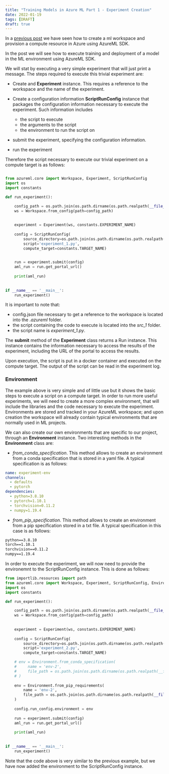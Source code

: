 ```yaml
---
title: "Training Models in Azure ML Part 1 - Experiment Creation"
date: 2022-01-19
tags: [DRAFT]
draft: true
---
```


In a [previous post]() we have seen how to create a ml workspace and provision a compute resource in Azure using AzureML SDK.

In the post we will see how to execute training and deployment of a model in the ML environment using AzureML SDK.

We will stat by executing a very simple experiment that will just print a message. The steps required to execute this trivial experiment are:

- Create and **Experiment** instance. This requires a reference to the workspace and the name of the experiment.

- Create a configuration information **ScriptRunConfig** instance that packages the configuration information necessary to execute the experiment. Such information  includes 
  - the script to execute
  - the arguments to the script
  - the environment to run the script on

- submit the experiment, specifying the configuration information.

- run the experiment

Therefore the script necessary to execute our trivial experiment on a compute target is as follows:

```python

from azureml.core import Workspace, Experiment, ScriptRunConfig
import os
import constants

def run_experiment():

    config_path = os.path.join(os.path.dirname(os.path.realpath(__file__)), '.azureml')
    ws = Workspace.from_config(path=config_path)
    
    
    experiment = Experiment(ws, constants.EXPERIMENT_NAME)
    
    config = ScriptRunConfig(
        source_directory=os.path.join(os.path.dirname(os.path.realpath(__file__)), 'src_1'),
        script='experiment_1.py',
        compute_target=constants.TARGET_NAME)

        
    run = experiment.submit(config)
    aml_run = run.get_portal_url()
    
    print(aml_run)
    
    
if __name__ == '__main__':
    run_experiment()
```

It is important to note that:

- config.json file necessary to get a reference to the workspace is located into the _.azureml_ folder.
- the script containing the code to execute is located into the _src_1_ folder.
- the script name is _experiment_1.py_.

The **submit** method of the **Experiment** class returns a Run instance. This instance contains the information necessary to access the results of the experiment, including the URL of the portal to access the results.

Upon execution, the script is put in a docker container and executed on the compute target. The output of the script can be read in the experiment log.

### Environment

The example above is very simple and of little use but it shows the basic steps to execute a script on a compute target. In order to run more useful experiments, we will need to create a more complex environment, that will include the libraries and the code necessary to execute the experiment. Environments are stored and tracked in your AzureML workspace; and upon creation the workspace will already contain typical environments that are normally used in ML projects.

We can also create  our own environments that are specific to our project, through an **Environment** instance. Two interesting methods in the **Environment** class are:

- _from_conda_specification_. This method allows to create an environment from a conda specification that is stored in a yaml file. A typical specification is as follows:

``` yaml
name: experiment-env
channels:
  - defaults
  - pytorch
dependencies:
  - python=3.8.10
  - pytorch=1.10.1
  - torchvision=0.11.2
  - numpy=1.19.4
```

- _from_pip_specification_. This method allows to create an environment from a pip specification stored in a txt file. A typical specification in this case is as follows:

``` txt
python==3.8.10
torch==1.10.1
torchvision==0.11.2
numpy==1.19.4
```

In order to execute the experiment, we will now need to provide the environemnt to the ScriptRunConfig instance. This is done as follows:

```python
from importlib.resources import path
from azureml.core import Workspace, Experiment, ScriptRunConfig, Environment
import os
import constants

def run_experiment():

    config_path = os.path.join(os.path.dirname(os.path.realpath(__file__)), '.azureml')
    ws = Workspace.from_config(path=config_path)
    
    
    experiment = Experiment(ws, constants.EXPERIMENT_NAME)
    
    config = ScriptRunConfig(
        source_directory=os.path.join(os.path.dirname(os.path.realpath(__file__)), 'src_2'),
        script='experiment_2.py',
        compute_target=constants.TARGET_NAME)

    # env = Environment.from_conda_specification(
    #     name = 'env-2',
    #     file_path = os.path.join(os.path.dirname(os.path.realpath(__file__)), 'run_experiment_2.yml')
    # )
    
    env = Environment.from_pip_requirements(
        name = 'env-2',
        file_path = os.path.join(os.path.dirname(os.path.realpath(__file__)), 'requirements.txt')
    )
    
    config.run_config.environment = env
    
    run = experiment.submit(config)
    aml_run = run.get_portal_url()
    
    print(aml_run)
    
    
if __name__ == '__main__':
    run_experiment()
```

Note that the code above is very similar to the previous example, but we have now added the environment to the ScriptRunConfig instance.
